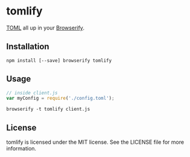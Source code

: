 tomlify
=======

[TOML](https://github.com/BinaryMuse/toml-node) all up in your [Browserify](http://browserify.org/).

Installation
------------

```
npm install [--save] browserify tomlify
```

Usage
-----

```javascript
// inside client.js
var myConfig = require('./config.toml');
```

```
browserify -t tomlify client.js
```

License
-------

tomlify is licensed under the MIT license. See the LICENSE file for more information.
